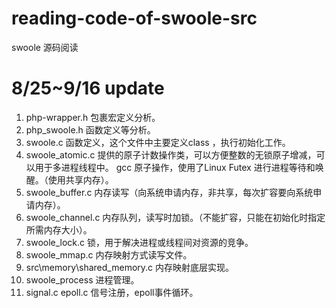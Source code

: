 # reading-code-of-swoole-src
swoole 源码阅读

# 8/25~9/16 update
 1.  php-wrapper.h 包裹宏定义分析。
 2.  php_swoole.h 函数定义等分析。
 3.  swoole.c  函数定义，这个文件中主要定义class ，执行初始化工作。
 4.  swoole_atomic.c  提供的原子计数操作类，可以方便整数的无锁原子增减，可以用于多进程线程中。
   gcc 原子操作，使用了Linux Futex 进行进程等待和唤醒。（使用共享内存）。
 6.  swoole_buffer.c 内存读写（向系统申请内存，非共享，每次扩容要向系统申请内存）。
 7.  swoole_channel.c 内存队列，读写时加锁。（不能扩容，只能在初始化时指定所需内存大小）。
 8.  swoole_lock.c 锁，用于解决进程或线程间对资源的竞争。
 9.  swoole_mmap.c 内存映射方式读写文件。
 10. src\memory\shared_memory.c 内存映射底层实现。
 11. swoole_process 进程管理。
 12. signal.c epoll.c 信号注册，epoll事件循环。
